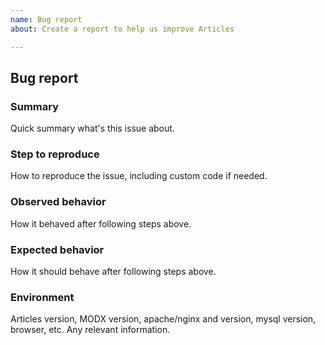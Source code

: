 ```yaml
---
name: Bug report
about: Create a report to help us improve Articles

---
```


## Bug report
### Summary
Quick summary what's this issue about.

### Step to reproduce
How to reproduce the issue, including custom code if needed.

### Observed behavior
How it behaved after following steps above.

### Expected behavior
How it should behave after following steps above.

### Environment
Articles version, MODX version, apache/nginx and version, mysql version, browser, etc. Any relevant information.